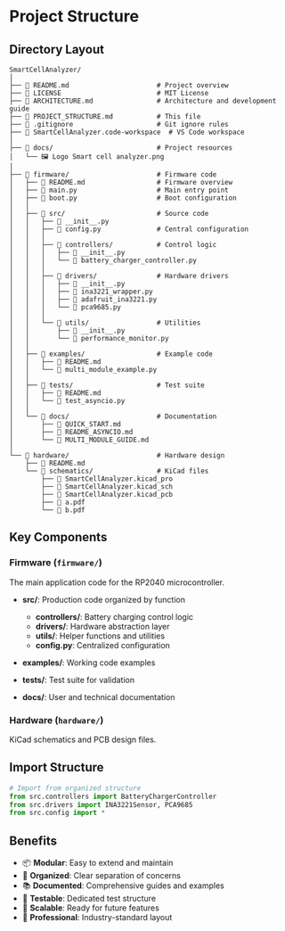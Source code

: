 # Project Structure

## Directory Layout

```
SmartCellAnalyzer/
│
├── 📄 README.md                      # Project overview
├── 📄 LICENSE                        # MIT License
├── 📄 ARCHITECTURE.md                # Architecture and development guide
├── 📄 PROJECT_STRUCTURE.md           # This file
├── 📄 .gitignore                     # Git ignore rules
├── 📄 SmartCellAnalyzer.code-workspace  # VS Code workspace
│
├── 📁 docs/                          # Project resources
│   └── 🖼️ Logo Smart cell analyzer.png
│
├── 📁 firmware/                      # Firmware code
│   ├── 📄 README.md                  # Firmware overview
│   ├── 📄 main.py                    # Main entry point
│   ├── 📄 boot.py                    # Boot configuration
│   │
│   ├── 📁 src/                       # Source code
│   │   ├── 📄 __init__.py
│   │   ├── 📄 config.py              # Central configuration
│   │   │
│   │   ├── 📁 controllers/           # Control logic
│   │   │   ├── 📄 __init__.py
│   │   │   └── 📄 battery_charger_controller.py
│   │   │
│   │   ├── 📁 drivers/               # Hardware drivers
│   │   │   ├── 📄 __init__.py
│   │   │   ├── 📄 ina3221_wrapper.py
│   │   │   ├── 📄 adafruit_ina3221.py
│   │   │   └── 📄 pca9685.py
│   │   │
│   │   └── 📁 utils/                 # Utilities
│   │       ├── 📄 __init__.py
│   │       └── 📄 performance_monitor.py
│   │
│   ├── 📁 examples/                  # Example code
│   │   ├── 📄 README.md
│   │   └── 📄 multi_module_example.py
│   │
│   ├── 📁 tests/                     # Test suite
│   │   ├── 📄 README.md
│   │   └── 📄 test_asyncio.py
│   │
│   └── 📁 docs/                      # Documentation
│       ├── 📄 QUICK_START.md
│       ├── 📄 README_ASYNCIO.md
│       └── 📄 MULTI_MODULE_GUIDE.md
│
└── 📁 hardware/                      # Hardware design
    ├── 📄 README.md
    └── 📁 schematics/                # KiCad files
        ├── 📄 SmartCellAnalyzer.kicad_pro
        ├── 📄 SmartCellAnalyzer.kicad_sch
        ├── 📄 SmartCellAnalyzer.kicad_pcb
        ├── 📄 a.pdf
        └── 📄 b.pdf
```

## Key Components

### Firmware (`firmware/`)
The main application code for the RP2040 microcontroller.

- **src/**: Production code organized by function
  - **controllers/**: Battery charging control logic
  - **drivers/**: Hardware abstraction layer
  - **utils/**: Helper functions and utilities
  - **config.py**: Centralized configuration

- **examples/**: Working code examples
- **tests/**: Test suite for validation
- **docs/**: User and technical documentation

### Hardware (`hardware/`)
KiCad schematics and PCB design files.

## Import Structure

```python
# Import from organized structure
from src.controllers import BatteryChargerController
from src.drivers import INA3221Sensor, PCA9685
from src.config import *
```

## Benefits

- 📦 **Modular**: Easy to extend and maintain
- 🔧 **Organized**: Clear separation of concerns
- 📚 **Documented**: Comprehensive guides and examples
- 🧪 **Testable**: Dedicated test structure
- 🚀 **Scalable**: Ready for future features
- 🤝 **Professional**: Industry-standard layout
